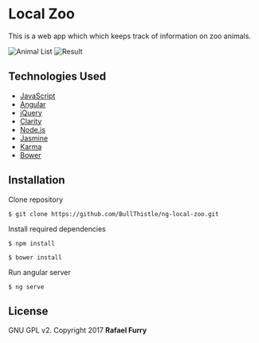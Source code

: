 Local Zoo
======================

This is a web app which which keeps track of information on zoo animals.

![Animal List](https://user-images.githubusercontent.com/13779974/32251249-6dcb92ee-be4d-11e7-92f1-a6be6dd5a5d3.png)
![Result](https://user-images.githubusercontent.com/13779974/32251251-6f619eaa-be4d-11e7-940d-c2de8497c137.png)

## Technologies Used

* [JavaScript](https://www.javascript.com/)
* [Angular](https://angular.io/)
* [jQuery](https://jquery.com/)
* [Clarity](https://vmware.github.io/clarity/)
* [Node.js](https://nodejs.org/en/)
* [Jasmine](https://jasmine.github.io/)
* [Karma](https://karma-runner.github.io/1.0/index.html/)
* [Bower](https://bower.io/)

Installation
------------

Clone repository
```
$ git clone https://github.com/BullThistle/ng-local-zoo.git
```

Install required dependencies
```
$ npm install
```
```
$ bower install
```

Run angular server
```
$ ng serve
```

License
-------

GNU GPL v2. Copyright 2017 **Rafael Furry**
